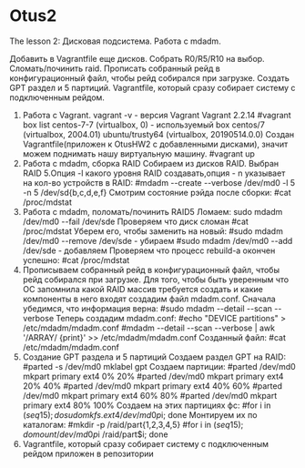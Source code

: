 # Otus2
The lesson 2: Дисковая подсистема. Работа с mdadm.

Добавить в Vagrantfile еще дисков.
Собрать R0/R5/R10 на выбор.
Сломать/починить raid.
Прописать собранный рейд в конфигурационный файл, чтобы рейд собирался при загрузке.
Создать GPT раздел и 5 партиций.
Vagrantfile, который сразу собирает систему с подключенным рейдом.

1. Работа с Vagrant.
  vagrant -v - версия Vagrant
Vagrant 2.2.14
    #vagrant box list
centos-7-7      (virtualbox, 0) - используемый box
centos/7        (virtualbox, 2004.01)
ubuntu/trusty64 (virtualbox, 20190514.0.0)
Создан Vagrantfile(приложен к OtusHW2 с добавленными дисками), значит можем поднимать нашу виртуальную машину.
    #vagrant up
2. Работа с mdadm, сборка RAID
Собираем из дисков RAID. Выбран RAID 5.Опция -l какого уровня RAID создавать,опция - n указывает на кол-во устройств в RAID:
    #mdadm --create --verbose /dev/md0 -l 5 -n 5 /dev/sd{b,c,d,e,f}
Смотрим состояние рэйда после сборки:
    #cat /proc/mdstat
3. Работа с mdadm, поломать/починить RAID5
Ломаем:
  sudo mdadm /dev/md0 --fail /dev/sde
Проверяем что диск сломан
    #cat /proc/mdstat
Уберем его, чтобы заменить на новый:
    #sudo mdadm /dev/md0 --remove /dev/sde - убираем
    #sudo mdadm /dev/md0 --add /dev/sde - добавляем
Проверяем что процесс rebuild-а окончен успешно:
    #cat /proc/mdstat
4. Прописываем собранный рейд в конфигурационный файл, чтобы рейд собирался при загрузке.
Для того, чтобы быть уверенным что ОС запомнила какой RAID массив требуется создать и какие компоненты в него входят создадим файл mdadm.conf. Сначала убедимся, что информация верна:
#sudo mdadm --detail --scan --verbose
Теперь создадим mdadm.conf:
#echo "DEVICE partitions" > /etc/mdadm/mdadm.conf
#mdadm --detail --scan --verbose | awk '/ARRAY/ {print}' >> /etc/mdadm/mdadm.conf
Созданный файл:
#cat /etc/mdadm/mdadm.conf
5. Создание GPT раздела и 5 партиций
Создаем раздел GPT на RAID:
#parted -s /dev/md0 mklabel gpt
Создаем партиции:
#parted /dev/md0 mkpart primary ext4 0% 20%
#parted /dev/md0 mkpart primary ext4 20% 40%
#parted /dev/md0 mkpart primary ext4 40% 60%
#parted /dev/md0 mkpart primary ext4 60% 80%
#parted /dev/md0 mkpart primary ext4 80% 100%
Создаем на этих партициях фс:
#for i in $(seq 1 5); do sudo mkfs.ext4 /dev/md0p$i; done
Монтируем их по каталогам:
#mkdir -p /raid/part{1,2,3,4,5}
#for i in $(seq 1 5); do mount /dev/md0p$i /raid/part$i; done
6. Vagrantfile, который сразу собирает систему с подключенным рейдом приложен в репозитории
